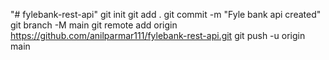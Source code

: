 "# fylebank-rest-api"  git init git add . git commit -m "Fyle bank api created" git branch -M main git remote add origin https://github.com/anilparmar111/fylebank-rest-api.git git push -u origin main
